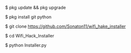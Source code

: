 $ pkg update && pkg upgrade

$ pkg install git python

$ git clone https://github.com/Sonaton11/wifi_hake_installer

$ cd Wifi_Hack_Installer

$ python Installer.py
